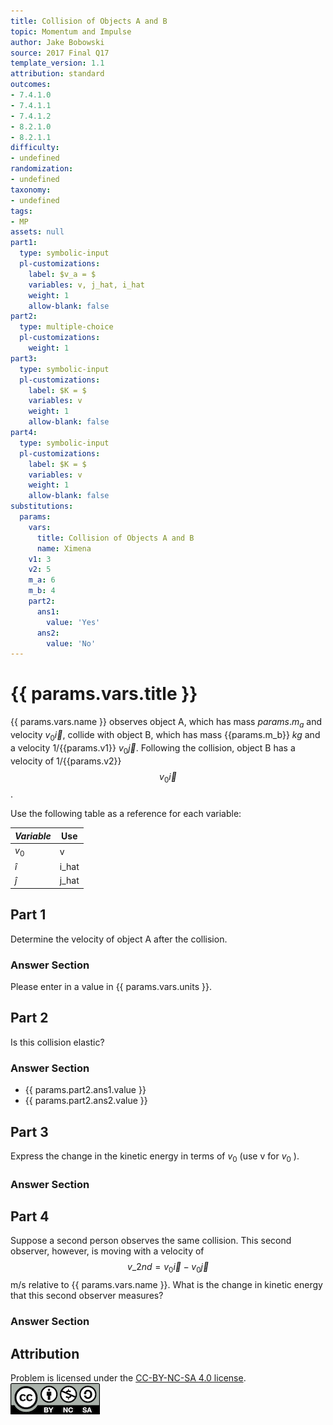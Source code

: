 ```yaml
---
title: Collision of Objects A and B
topic: Momentum and Impulse
author: Jake Bobowski
source: 2017 Final Q17
template_version: 1.1
attribution: standard
outcomes:
- 7.4.1.0
- 7.4.1.1
- 7.4.1.2
- 8.2.1.0
- 8.2.1.1
difficulty:
- undefined
randomization:
- undefined
taxonomy:
- undefined
tags:
- MP
assets: null
part1:
  type: symbolic-input
  pl-customizations:
    label: $v_a = $
    variables: v, j_hat, i_hat
    weight: 1
    allow-blank: false
part2:
  type: multiple-choice
  pl-customizations:
    weight: 1
part3:
  type: symbolic-input
  pl-customizations:
    label: $K = $
    variables: v
    weight: 1
    allow-blank: false
part4:
  type: symbolic-input
  pl-customizations:
    label: $K = $
    variables: v
    weight: 1
    allow-blank: false
substitutions:
  params:
    vars:
      title: Collision of Objects A and B
      name: Ximena
    v1: 3
    v2: 5
    m_a: 6
    m_b: 4
    part2:
      ans1:
        value: 'Yes'
      ans2:
        value: 'No'
---
```

# {{ params.vars.title }}
{{ params.vars.name }} observes object A, which has mass ${{params.m_a}}$ and velocity $v_0 \vec{i}$, collide with object B, which has mass {{params.m_b}} $kg$ and a velocity  1/{{params.v1}} $v_0 \vec{j}$.
Following the collision, object B has a velocity of 1/{{params.v2}} $$v_0 \vec{i}$$.

Use the following table as a reference for each variable:

| $Variable$ | Use   |
|----------|-------|
| $v_0$  | v  |
| $\hat{i}$ | i_hat |
| $\hat{j}$ | j_hat |

## Part 1

Determine the velocity of object A after the collision.

### Answer Section

Please enter in a value in {{ params.vars.units }}.

## Part 2

Is this collision elastic?

### Answer Section

- {{ params.part2.ans1.value }}
- {{ params.part2.ans2.value }}

## Part 3

Express the change in the kinetic energy in terms of $v_0$ (use v for $v_0$ ).

### Answer Section

## Part 4

Suppose a second person observes the same collision.
This second observer, however, is moving with a velocity of $$v\_{2nd} = v_0 \vec{i} - v_0 \vec{j}$$ m/s relative to {{ params.vars.name }}.
What is the change in kinetic energy that this second observer measures?

### Answer Section

## Attribution

Problem is licensed under the [CC-BY-NC-SA 4.0 license](https://creativecommons.org/licenses/by-nc-sa/4.0/).<br> ![The Creative Commons 4.0 license requiring attribution-BY, non-commercial-NC, and share-alike-SA license.](https://raw.githubusercontent.com/firasm/bits/master/by-nc-sa.png)
